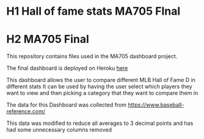 # H1 Hall of fame stats MA705 FInal
# H2 MA705 Final 

This repository contains files used in the MA705 dashboard project.

The final dashboard is deployed on Heroku [here](https://hof-stats-ma705.herokuapp.com/)

This dashboard allows the user to compare different MLB Hall of Fame D in different stats 
It can be used by having the user select which players they want to view and then picking a category that they want to compare them in

The data for this Dashboard was collected from https://www.baseball-reference.com/

This data was modified to reduce all averages to 3 decimal points and has had some unnecessary columns removed 